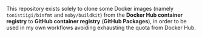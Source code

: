 This repository exists solely to clone some Docker images (namely ``tonistiigi/binfmt`` and ``moby/buildkit``) from the **Docker Hub container registry** to **GitHub container registry** (**GitHub Packages**), in order to be used in my own workflows avoiding exhausting the quota from Docker Hub.
